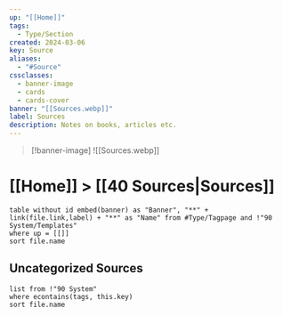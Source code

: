 ```yaml
---
up: "[[Home]]"
tags:
  - Type/Section
created: 2024-03-06
key: Source
aliases:
  - "#Source"
cssclasses:
  - banner-image
  - cards
  - cards-cover
banner: "[[Sources.webp]]"
label: Sources
description: Notes on books, articles etc.
---
```

> [!banner-image] ![[Sources.webp]]
# [[Home]] > [[40 Sources|Sources]]

```dataview
table without id embed(banner) as "Banner", "**" + link(file.link,label) + "**" as "Name" from #Type/Tagpage and !"90 System/Templates" 
where up = [[]]
sort file.name
```

## Uncategorized Sources
```dataview
list from !"90 System"
where econtains(tags, this.key)
sort file.name
```
